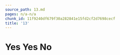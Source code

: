 ```yaml
---
source_path: 13.md
pages: n/a-n/a
chunk_id: 11f9240df679f30a282841e15fd2cf2d7698cecf
title: '13'
---
```

# Yes Yes No
